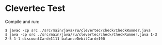 # Clevertec Test

Compile and run:
```
$ javac -cp src ./src/main/java/ru/clevertec/check/CheckRunner.java
$ java -cp src ./src/main/java/ru/clevertec/check/CheckRunner.java 1-3 2-5 1-1 discountCard=1111 balanceDebitCard=100
```
